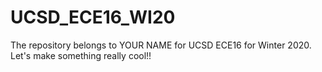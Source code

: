 # UCSD_ECE16_WI20
The repository belongs to YOUR NAME for UCSD ECE16 for Winter 2020.
Let's make something really cool!!


